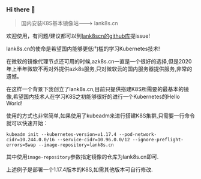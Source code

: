 ### Hi there 👋

> 国内安装K8S基本镜像站---> lank8s.cn

欢迎使用，有问题/建议都可以到[lank8scn的github库](https://github.com/lank8s/lank8s.github.io/issues)提issue!


lank8s.cn的使命是希望国内能够更低门槛的学习Kubernetes技术!  

在微软的镜像代理节点还可用的时候,azk8s.cn一直是一个很好的选择,但是2020年上半年微软不再对外提供azk8s服务,只对微软云的国内服务器提供服务,非常的遗憾。  

在这样一个背景下我创立了lank8s.cn,目前只提供搭建K8S所需要的最基本的镜像,希望国内技术人在学习K8S之初能够很好的进行一个Kubernetes的Hello World!  

使用的方式也非常简单,如果使用了kubeadm来进行搭建K8S集群,只需要一行命令就可以快速开始： 

```
kubeadm init --kubernetes-version=v1.17.4 --pod-network-cidr=10.244.0.0/16 --service-cidr=10.96.0.0/12 --ignore-preflight-errors=Swap --image-repository=lank8s.cn
```  

其中使用`image-repository`参数指定镜像的仓库为lank8s.cn即可.    

上述例子是部署一个1.17.4版本的K8S,如需其他版本可自行修改.

<!--
**lank8scn/lank8scn** is a ✨ _special_ ✨ repository because its `README.md` (this file) appears on your GitHub profile.

Here are some ideas to get you started:

- 🔭 I’m currently working on ...
- 🌱 I’m currently learning ...
- 👯 I’m looking to collaborate on ...
- 🤔 I’m looking for help with ...
- 💬 Ask me about ...
- 📫 How to reach me: ...
- 😄 Pronouns: ...
- ⚡ Fun fact: ...
-->

